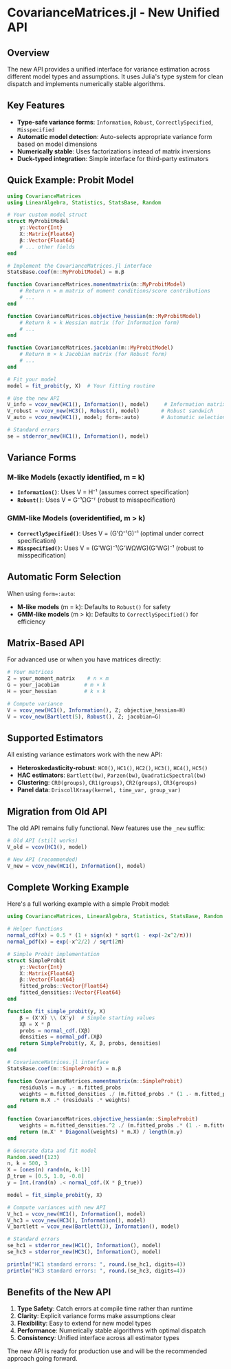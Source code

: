 # CovarianceMatrices.jl - New Unified API

## Overview

The new API provides a unified interface for variance estimation across different model types and assumptions. It uses Julia's type system for clean dispatch and implements numerically stable algorithms.

## Key Features

- **Type-safe variance forms**: `Information`, `Robust`, `CorrectlySpecified`, `Misspecified`
- **Automatic model detection**: Auto-selects appropriate variance form based on model dimensions
- **Numerically stable**: Uses factorizations instead of matrix inversions
- **Duck-typed integration**: Simple interface for third-party estimators

## Quick Example: Probit Model

```julia
using CovarianceMatrices
using LinearAlgebra, Statistics, StatsBase, Random

# Your custom model struct
struct MyProbitModel
    y::Vector{Int}
    X::Matrix{Float64}
    β::Vector{Float64}
    # ... other fields
end

# Implement the CovarianceMatrices.jl interface
StatsBase.coef(m::MyProbitModel) = m.β

function CovarianceMatrices.momentmatrix(m::MyProbitModel)
    # Return n × m matrix of moment conditions/score contributions
    # ...
end

function CovarianceMatrices.objective_hessian(m::MyProbitModel)
    # Return k × k Hessian matrix (for Information form)
    # ...
end

function CovarianceMatrices.jacobian(m::MyProbitModel)
    # Return m × k Jacobian matrix (for Robust form)
    # ...
end

# Fit your model
model = fit_probit(y, X)  # Your fitting routine

# Use the new API
V_info = vcov_new(HC1(), Information(), model)     # Information matrix
V_robust = vcov_new(HC3(), Robust(), model)       # Robust sandwich
V_auto = vcov_new(HC1(), model; form=:auto)       # Automatic selection

# Standard errors
se = stderror_new(HC1(), Information(), model)
```

## Variance Forms

### M-like Models (exactly identified, m = k)

- **`Information()`**: Uses V = H⁻¹ (assumes correct specification)
- **`Robust()`**: Uses V = G⁻¹ΩG⁻ᵀ (robust to misspecification)

### GMM-like Models (overidentified, m > k)

- **`CorrectlySpecified()`**: Uses V = (G'Ω⁻¹G)⁻¹ (optimal under correct specification)
- **`Misspecified()`**: Uses V = (G'WG)⁻¹(G'WΩWG)(G'WG)⁻¹ (robust to misspecification)

## Automatic Form Selection

When using `form=:auto`:
- **M-like models** (m = k): Defaults to `Robust()` for safety
- **GMM-like models** (m > k): Defaults to `CorrectlySpecified()` for efficiency

## Matrix-Based API

For advanced use or when you have matrices directly:

```julia
# Your matrices
Z = your_moment_matrix    # n × m
G = your_jacobian        # m × k
H = your_hessian         # k × k

# Compute variance
V = vcov_new(HC1(), Information(), Z; objective_hessian=H)
V = vcov_new(Bartlett(5), Robust(), Z; jacobian=G)
```

## Supported Estimators

All existing variance estimators work with the new API:

- **Heteroskedasticity-robust**: `HC0()`, `HC1()`, `HC2()`, `HC3()`, `HC4()`, `HC5()`
- **HAC estimators**: `Bartlett(bw)`, `Parzen(bw)`, `QuadraticSpectral(bw)`
- **Clustering**: `CR0(groups)`, `CR1(groups)`, `CR2(groups)`, `CR3(groups)`
- **Panel data**: `DriscollKraay(kernel, time_var, group_var)`

## Migration from Old API

The old API remains fully functional. New features use the `_new` suffix:

```julia
# Old API (still works)
V_old = vcov(HC1(), model)

# New API (recommended)
V_new = vcov_new(HC1(), Information(), model)
```

## Complete Working Example

Here's a full working example with a simple Probit model:

```julia
using CovarianceMatrices, LinearAlgebra, Statistics, StatsBase, Random

# Helper functions
normal_cdf(x) = 0.5 * (1 + sign(x) * sqrt(1 - exp(-2x^2/π)))
normal_pdf(x) = exp(-x^2/2) / sqrt(2π)

# Simple Probit implementation
struct SimpleProbit
    y::Vector{Int}
    X::Matrix{Float64}
    β::Vector{Float64}
    fitted_probs::Vector{Float64}
    fitted_densities::Vector{Float64}
end

function fit_simple_probit(y, X)
    β = (X'X) \\ (X'y)  # Simple starting values
    Xβ = X * β
    probs = normal_cdf.(Xβ)
    densities = normal_pdf.(Xβ)
    return SimpleProbit(y, X, β, probs, densities)
end

# CovarianceMatrices.jl interface
StatsBase.coef(m::SimpleProbit) = m.β

function CovarianceMatrices.momentmatrix(m::SimpleProbit)
    residuals = m.y .- m.fitted_probs
    weights = m.fitted_densities ./ (m.fitted_probs .* (1 .- m.fitted_probs) .+ 1e-15)
    return m.X .* (residuals .* weights)
end

function CovarianceMatrices.objective_hessian(m::SimpleProbit)
    weights = m.fitted_densities.^2 ./ (m.fitted_probs .* (1 .- m.fitted_probs) .+ 1e-15)
    return (m.X' * Diagonal(weights) * m.X) / length(m.y)
end

# Generate data and fit model
Random.seed!(123)
n, k = 500, 3
X = [ones(n) randn(n, k-1)]
β_true = [0.5, 1.0, -0.8]
y = Int.(rand(n) .< normal_cdf.(X * β_true))

model = fit_simple_probit(y, X)

# Compute variances with new API
V_hc1 = vcov_new(HC1(), Information(), model)
V_hc3 = vcov_new(HC3(), Information(), model)
V_bartlett = vcov_new(Bartlett(3), Information(), model)

# Standard errors
se_hc1 = stderror_new(HC1(), Information(), model)
se_hc3 = stderror_new(HC3(), Information(), model)

println("HC1 standard errors: ", round.(se_hc1, digits=4))
println("HC3 standard errors: ", round.(se_hc3, digits=4))
```

## Benefits of the New API

1. **Type Safety**: Catch errors at compile time rather than runtime
2. **Clarity**: Explicit variance forms make assumptions clear
3. **Flexibility**: Easy to extend for new model types
4. **Performance**: Numerically stable algorithms with optimal dispatch
5. **Consistency**: Unified interface across all estimator types

The new API is ready for production use and will be the recommended approach going forward.